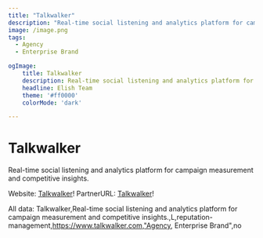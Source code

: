 ```yaml
---
title: "Talkwalker"
description: "Real-time social listening and analytics platform for campaign measurement and competitive insights."
image: /image.png
tags: 
  - Agency
  - Enterprise Brand

ogImage:
    title: Talkwalker
    description: Real-time social listening and analytics platform for campaign measurement and competitive insights.
    headline: Elish Team
    theme: '#ff0000'
    colorMode: 'dark'

---
```


# Talkwalker

Real-time social listening and analytics platform for campaign measurement and competitive insights.

Website: [Talkwalker](https://www.talkwalker.com)!
PartnerURL: [Talkwalker](no)!

All data:
Talkwalker,Real-time social listening and analytics platform for campaign measurement and competitive insights.,L,reputation-management,https://www.talkwalker.com,"Agency, Enterprise Brand",no